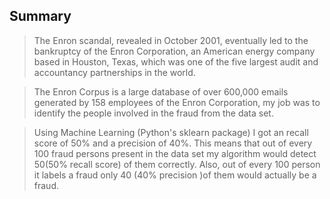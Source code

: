 ## Summary
>The Enron scandal, revealed in October 2001, eventually led to the bankruptcy of the Enron Corporation, an American energy company based in Houston, Texas, which was one of the five largest audit and accountancy partnerships in the world.

>The Enron Corpus is a large database of over 600,000 emails generated by 158 employees of the Enron Corporation, my job was to identify the people involved in the fraud from the data set.

>Using Machine Learning (Python's sklearn package) I got an recall score of 50% and a precision of 40%. This means that out of every 100 fraud persons present in the data set my algorithm would detect 50(50% recall score) of them correctly. Also, out of every 100 person it labels a fraud only 40 (40% precision )of them would actually be a fraud.
